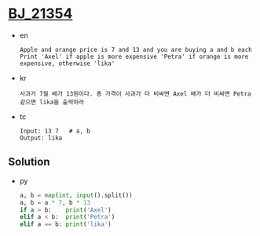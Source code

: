 # [BJ_21354](https://acmicpc.net/problem/21354)

* en

  ```en
  Apple and orange price is 7 and 13 and you are buying a and b each
  Print 'Axel' if apple is more expensive 'Petra' if orange is more expensive, otherwise 'lika'
  ```

* kr

  ```kr
  사과가 7월 배가 13원이다. 총 가격이 사과가 더 비싸면 Axel 배가 더 비싸면 Petra 같으면 lika을 출력하라
  ```

* tc

  ```tc
  Input: 13 7   # a, b
  Output: lika
  ```

## Solution

* py

  ```py
  a, b = map(int, input().split())
  a, b = a * 7, b * 13
  if a > b:    print('Axel')
  elif a < b:  print('Petra')
  elif a == b: print('lika')
  ```
